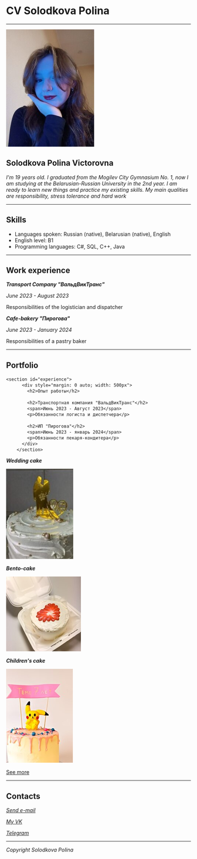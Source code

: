 # CV Solodkova Polina

---

![my photo](photo_2024-02-25_15-55-45.jpg)

## Solodkova Polina Victorovna

_I'm 19 years old. I graduated from the Mogilev City Gymnasium No. 1, now I am studying at the Belarusian-Russian University in the 2nd year. I am ready to learn new things and practice my existing skills. My main qualities are responsibility, stress tolerance and hard work_

---

## Skills

- Languages spoken: Russian (native), Belarusian (native), English
- English level: B1
- Programming languages: C#, SQL, C++, Java

---

## Work experience

___Transport Company "ВальдВикТранс"___

_June 2023 - August 2023_

Responsibilities of the logistician and dispatcher

___Cafe-bakery "Пирогова"___

_June 2023 - January 2024_

Responsibilities of a pastry baker

---

## Portfolio

```
<section id="experience">
      <div style="margin: 0 auto; width: 500px">
        <h2>Опыт работы</h2>

        <h2>Транспортная компания "ВальдВикТранс"</h2>
        <span>Июнь 2023 - Август 2023</span>
        <p>Обязанности логиста и диспетчера</p>

        <h2>ИП "Пирогова"</h2>
        <span>Июнь 2023 - январь 2024</span>
        <p>Обязанности пекаря-кондитера</p>
      </div>
    </section>

```

___Wedding cake___

![Wedding cake](photo_2024-02-18_22-02-18.jpg)

___Bento-cake___

![Bento-cake](photo_2024-02-18_22-02-16.jpg)

___Children's cake___

![Children's cake](photo_2024-02-18_22-02-15.jpg)

[See more](https://www.instagram.com/malt_cake?igsh=cW1wb3QxbHI1Z3Bt)

---

## Contacts

_[Send e-mail](mailto:polina.soldkova507@gmail.com)_

_[My VK](https://vk.com/solodkova1999)_

_[Telegram](https://t.me/malt_sun)_

---

_Copyright Solodkova Polina_
